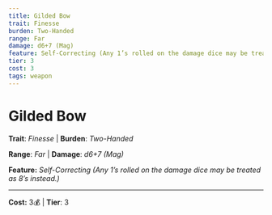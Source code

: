 ```yaml
---
title: Gilded Bow
trait: Finesse
burden: Two-Handed
range: Far
damage: d6+7 (Mag)
feature: Self-Correcting (Any 1’s rolled on the damage dice may be treated as 8’s instead.)
tier: 3
cost: 3
tags: weapon
---
```

# Gilded Bow

**Trait**: _Finesse_ | **Burden**: _Two-Handed_

**Range**: _Far_ | **Damage**: _d6+7 (Mag)_

**Feature:** _Self-Correcting (Any 1’s rolled on the damage dice may be treated as 8’s instead.)_

___
**Cost:** 3💰 | **Tier**: 3
